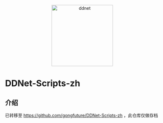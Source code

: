 <!-- markdownlint-disable MD033 MD041 -->
<p align="center">
  <a href="http://ddnet.org/"><img src="https://ddnet.org/ddnet2.svg" width="200" height="200" alt="ddnet"></a>
</p>

# DDNet-Scripts-zh

## 介绍

已转移至 https://github.com/gongfuture/DDNet-Scripts-zh ，此仓库仅做存档
